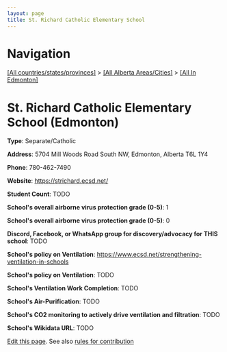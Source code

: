 ```yaml
---
layout: page
title: St. Richard Catholic Elementary School
---
```

# Navigation

[[All countries/states/provinces]](../../..) > [[All Alberta Areas/Cities]](../..) > [[All In Edmonton]](..)

# St. Richard Catholic Elementary School (Edmonton)

**Type**: Separate/Catholic

**Address**: 5704 Mill Woods Road South NW, Edmonton, Alberta T6L 1Y4

**Phone**: 780-462-7490

**Website**: <https://strichard.ecsd.net/>

**Student Count**: TODO

**School's overall airborne virus protection grade (0-5)**: 1

**School's overall airborne virus protection grade (0-5)**: 0

**Discord, Facebook, or WhatsApp group for discovery/advocacy for THIS school**: TODO

**School's policy on Ventilation**: <https://www.ecsd.net/strengthening-ventilation-in-schools>

**School's policy on Ventilation**: TODO

**School's Ventilation Work Completion**: TODO

**School's Air-Purification**: TODO

**School's CO2 monitoring to actively drive ventilation and filtration**: TODO

**School's Wikidata URL**: TODO


[Edit this page](https://github.com/ventilate-schools/AB/edit/main/./Edmonton/St._Richard_Catholic_Elementary_School.md). See also [rules for contribution](../../../contribution-rules/)